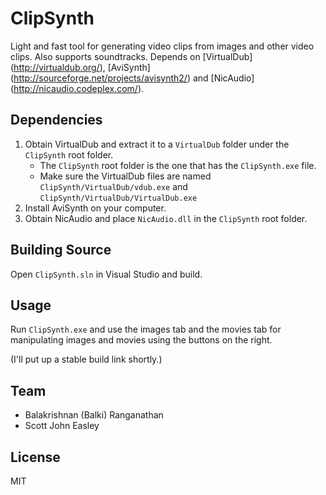 # ClipSynth
Light and fast tool for generating video clips from images and other video clips. Also supports soundtracks. Depends on
[VirtualDub] (http://virtualdub.org/),
[AviSynth] (http://sourceforge.net/projects/avisynth2/) and
[NicAudio] (http://nicaudio.codeplex.com/).

## Dependencies
1. Obtain VirtualDub and extract it to a `VirtualDub` folder under the `ClipSynth` root folder.
	* The `ClipSynth` root folder is the one that has the `ClipSynth.exe` file.
	* Make sure the VirtualDub files are named `ClipSynth/VirtualDub/vdub.exe` and `ClipSynth/VirtualDub/VirtualDub.exe`
2. Install AviSynth on your computer.
3. Obtain NicAudio and place `NicAudio.dll` in the `ClipSynth` root folder.

## Building Source
Open `ClipSynth.sln` in Visual Studio and build.

## Usage
Run `ClipSynth.exe` and use the images tab and the movies tab for manipulating images and movies using the buttons on the right.

(I'll put up a stable build link shortly.)

## Team
* Balakrishnan (Balki) Ranganathan
* Scott John Easley

## License
MIT